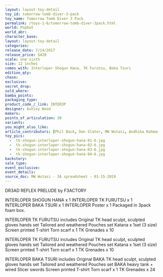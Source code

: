 ```yaml
---
layout: layout-toy-detail 
toy_id: tomorrow-tomb-diver-3-pack
toy_name: Tomorrow Tomb Diver 3 Pack
permalink: /toys-1-6/tomorrow-tomb-diver-3pack.html
world: Popbot
world_abr: 
character_base: 
layout: layout-toy-detail
categories: 
release_date: 7/14/2017
release_price: $420 
scale: one sixth
size: 12 inches
comes_with: Interloper Shogun Hana, TK Furutsu, Baka Tsuri
edition_qty: 
chase: 
exclusive: 
secret_drop: 
sold_where: 
bamba_points: 
packaging_type: 
product_code_/_link: INTER3P
designer: Ashley Wood
makers: 
points_of_articulation: 30
variants: 
you_might_also_like: 
article_contributors: [Phil Back, Don Slater, MW Wutasi, Andhika Rahmaditya]
toy_pics: 
  -  tk-shogun-interloper-shogun-hana-01-6.jpg
  -  tk-shogun-interloper-shogun-hana-02-6.jpg
  -  tk-shogun-interloper-shogun-hana-03-6.jpg
  -  tk-shogun-interloper-shogun-hana-04-6.jpg
backstory: 
sale_type: 
event_exclusive: 
event_details: 
source_doc: MW Wutasi - 3A spreadsheet - 01-15-2019
---
```

DR3AD REFLEX PRELUDE by F3ACTORY

INTERLOPER SHOGUN HANA x 1
INTERLOPER TK FURUTSU x 1
INTERLOPER BAKA TSURI x 1
INTERLOPER Poster x 1
Packaged in 3pack foam box. 


INTERLOPER TK FURUTSU includes 
Original TK head sculpt, sculpted gloves hands set 
Tailored and weathered Pouches set 
Katana x 1set (3 size)
Screen printed T-shirt
Torn scarf x 1
TK Grenades x 10


INTERLOPER TK FURUTSU includes 
Original TK head sculpt, sculpted gloves hands set 
Tailored and weathered Pouches set 
Katana x 1set (3 size)
Screen printed T-shirt
Torn scarf x 1
TK Grenades x 10

INTERLOPER BAKA TSURI includes 
Original BAKA TK head sculpt, sculpted gloves hands set 
Tailored and weathered Pouches set 
BAKA heavy tank + wired Slicer swords
Screen printed T-shirt
Torn scarf x 1
TK Grenades x 24

